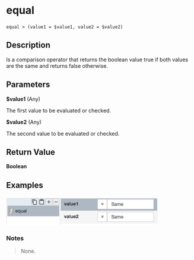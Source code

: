 # equal

	equal > (value1 = $value1, value2 = $value2)

## Description

Is a comparison operator that returns the boolean value true if both values are the same and returns false otherwise.

## Parameters

**$value1** (Any)

The first value to be evaluated or checked.

**$value2** (Any)

The second value to be evaluated or checked.

## Return Value

**Boolean**

## Examples

![](equal.png?raw=true)

### Notes
> None.